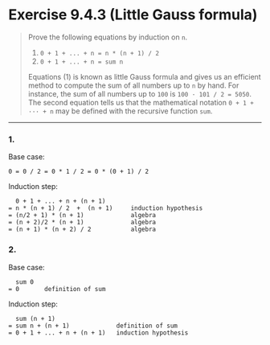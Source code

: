 # Exercise 9.4.3 (Little Gauss formula)

> Prove the following equations by induction on `n`.
>
> 1. `0 + 1 + ... + n = n * (n + 1) / 2`
> 2. `0 + 1 + ... + n = sum n`
>
> Equations (1) is known as little Gauss formula and gives us an efficient method to compute the sum of all numbers up to `n` by hand.
> For instance, the sum of all numbers up to `100` is `100 · 101 / 2 = 5050`.
> The second equation tells us that the mathematical notation `0 + 1 + ··· + n` may be defined with the recursive function `sum`.

---

### 1.

Base case:
```text
0 = 0 / 2 = 0 * 1 / 2 = 0 * (0 + 1) / 2
```
Induction step:
```text
  0 + 1 + ... + n + (n + 1)
= n * (n + 1) / 2  +  (n + 1)     induction hypothesis
= (n/2 + 1) * (n + 1)             algebra
= (n + 2)/2 * (n + 1)             algebra
= (n + 1) * (n + 2) / 2           algebra
```

### 2.

Base case:
```text
  sum 0
= 0       definition of sum
```
Induction step:
```text
  sum (n + 1)
= sum n + (n + 1)             definition of sum
= 0 + 1 + ... + n + (n + 1)   induction hypothesis
```

